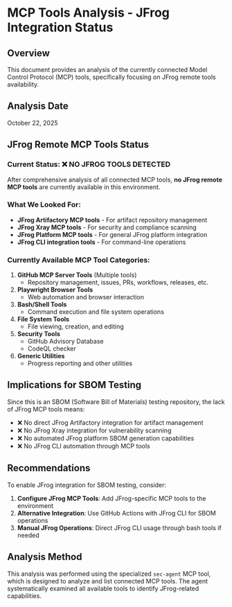 # MCP Tools Analysis - JFrog Integration Status

## Overview
This document provides an analysis of the currently connected Model Control Protocol (MCP) tools, specifically focusing on JFrog remote tools availability.

## Analysis Date
October 22, 2025

## JFrog Remote MCP Tools Status

### Current Status: ❌ NO JFROG TOOLS DETECTED

After comprehensive analysis of all connected MCP tools, **no JFrog remote MCP tools** are currently available in this environment.

### What We Looked For:
- **JFrog Artifactory MCP tools** - For artifact repository management
- **JFrog Xray MCP tools** - For security and compliance scanning
- **JFrog Platform MCP tools** - For general JFrog platform integration
- **JFrog CLI integration tools** - For command-line operations

### Currently Available MCP Tool Categories:
1. **GitHub MCP Server Tools** (Multiple tools)
   - Repository management, issues, PRs, workflows, releases, etc.
2. **Playwright Browser Tools**
   - Web automation and browser interaction
3. **Bash/Shell Tools**
   - Command execution and file system operations
4. **File System Tools**
   - File viewing, creation, and editing
5. **Security Tools**
   - GitHub Advisory Database
   - CodeQL checker
6. **Generic Utilities**
   - Progress reporting and other utilities

## Implications for SBOM Testing

Since this is an SBOM (Software Bill of Materials) testing repository, the lack of JFrog MCP tools means:

- ❌ No direct JFrog Artifactory integration for artifact management
- ❌ No JFrog Xray integration for vulnerability scanning
- ❌ No automated JFrog platform SBOM generation capabilities
- ❌ No JFrog CLI automation through MCP tools

## Recommendations

To enable JFrog integration for SBOM testing, consider:

1. **Configure JFrog MCP Tools**: Add JFrog-specific MCP tools to the environment
2. **Alternative Integration**: Use GitHub Actions with JFrog CLI for SBOM operations
3. **Manual JFrog Operations**: Direct JFrog CLI usage through bash tools if needed

## Analysis Method

This analysis was performed using the specialized `sec-agent` MCP tool, which is designed to analyze and list connected MCP tools. The agent systematically examined all available tools to identify JFrog-related capabilities.